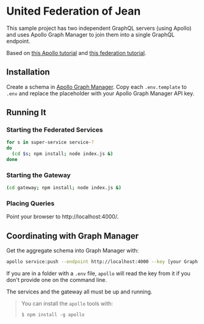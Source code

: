 # United Federation of Jean

This sample project has two independent GraphQL servers (using Apollo) and uses
Apollo Graph Manager to join them into a single GraphQL endpoint.

Based on [this Apollo tutorial](https://www.apollographql.com/docs/apollo-server/getting-started/)
and [this federation tutorial](https://www.apollographql.com/docs/apollo-server/federation/introduction/).

## Installation

Create a schema in [Apollo Graph Manager](https://engine.apollographql.com/).
Copy each `.env.template` to `.env` and replace the placeholder with your Apollo
Graph Manager API key.

## Running It

### Starting the Federated Services

```bash
for s in super-service service-?
do
  (cd $s; npm install; node index.js &)
done
```

### Starting the Gateway

```bash
(cd gateway; npm install; node index.js &)
```

### Placing Queries

Point your browser to http://localhost:4000/.

## Coordinating with Graph Manager

Get the aggregate schema into Graph Manager with:

```bash
apollo service:push --endpoint http://localhost:4000 --key [your Graph Manager API key]
```

If you are in a folder with a `.env` file, `apollo` will read the key from it if
you don't provide one on the command line.

The services and the gateway all must be up and running.

> You can install the `apollo` tools with:
>
>     $ npm install -g apollo
